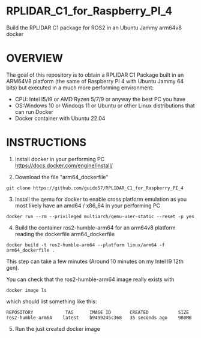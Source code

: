 # RPLIDAR_C1_for_Raspberry_PI_4
Build the RPLIDAR C1 package for ROS2 in an Ubuntu Jammy arm64v8 docker

# OVERVIEW 

The goal of this repository is to obtain a RPLIDAR C1 Package built in an ARM64V8 platform (the same of Raspberry PI 4 with Ubuntu Jammy 64 bits) but executed in a much more performing environment:
* CPU: Intel I5/I9 or AMD Ryzen 5/7/9 or anyway the best PC you have
* OS:Windows 10 or Windoqs 11 or Ubuntu or other Linux distributions that can run Docker
* Docker container with Ubuntu 22.04 

# INSTRUCTIONS

1) Install docker in your performing PC https://docs.docker.com/engine/install/

2) Download the file "arm64_dockerfile"

  ```
  git clone https://github.com/guido57/RPLIDAR_C1_for_Raspberry_PI_4
  ```

3) Install the qemu for docker to enable cross platform emulation as you most likely have an amd64 / x86_64 in your performing PC

```
docker run --rm --privileged multiarch/qemu-user-static --reset -p yes
```
 
4)  Build the container ros2-humble-arm64 for an arm64v8 platform reading the dockerfile arm64_dockerfile

  ```
  docker build -t ros2-humble-arm64 --platform linux/arm64 -f  arm64_dockerfile .
  ```

 This step can take a few minutes (Around 10 minutes on my Intel I9 12th gen).

 You can check that the ros2-humble-arm64 image really exists with 

 ```
 docker image ls
 ```

which should list something like this: 

```
REPOSITORY            TAG      IMAGE ID       CREATED           SIZE
ros2-humble-arm64    latest    b9499245c368   35 seconds ago    980MB
```
5) Run the just created docker image 



